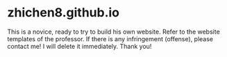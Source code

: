 # zhichen8.github.io

This is a novice, ready to try to build his own website. Refer to the website templates of the professor. If there is any infringement (offense), please contact me! I will delete it immediately. Thank you!
